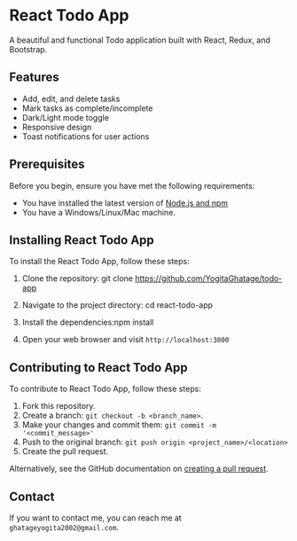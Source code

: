 # React Todo App

A beautiful and functional Todo application built with React, Redux, and Bootstrap.

## Features

- Add, edit, and delete tasks
- Mark tasks as complete/incomplete
- Dark/Light mode toggle
- Responsive design
- Toast notifications for user actions

## Prerequisites

Before you begin, ensure you have met the following requirements:

- You have installed the latest version of [Node.js and npm](https://nodejs.org/)
- You have a Windows/Linux/Mac machine.

## Installing React Todo App

To install the React Todo App, follow these steps:

1. Clone the repository: git clone https://github.com/YogitaGhatage/todo-app

2. Navigate to the project directory: cd react-todo-app

3. Install the dependencies:npm install

2. Open your web browser and visit `http://localhost:3000`

## Contributing to React Todo App

To contribute to React Todo App, follow these steps:

1. Fork this repository.
2. Create a branch: `git checkout -b <branch_name>`.
3. Make your changes and commit them: `git commit -m '<commit_message>'`
4. Push to the original branch: `git push origin <project_name>/<location>`
5. Create the pull request.

Alternatively, see the GitHub documentation on [creating a pull request](https://help.github.com/en/github/collaborating-with-issues-and-pull-requests/creating-a-pull-request).

## Contact

If you want to contact me, you can reach me at `ghatageyogita2002@gmail.com`.

